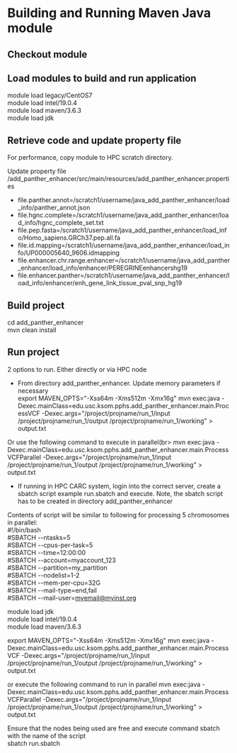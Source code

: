 # Building and Running Maven Java module

## Checkout module

## Load modules to build and run application
module load legacy/CentOS7<br>
module load intel/19.0.4<br>
module load maven/3.6.3<br>
module load jdk<br>



## Retrieve code and update property file
For performance, copy module to HPC scratch directory.

Update property file /add_panther_enhancer/src/main/resources/add_panther_enhancer.properties
- file.panther.annot=/scratch1/username/java_add_panther_enhancer/load_info/panther_annot.json
- file.hgnc.complete=/scratch1/username/java_add_panther_enhancer/load_info/hgnc_complete_set.txt
- file.pep.fasta=/scratch1/username/java_add_panther_enhancer/load_info/Homo_sapiens.GRCh37.pep.all.fa
- file.id.mapping=/scratch1/username/java_add_panther_enhancer/load_info/UP000005640_9606.idmapping
- file.enhancer.chr.range.enhancer=/scratch1/username/java_add_panther_enhancer/load_info/enhancer/PEREGRINEenhancershg19
- file.enhancer.panther=/scratch1/username/java_add_panther_enhancer/load_info/enhancer/enh_gene_link_tissue_pval_snp_hg19




## Build project
cd add_panther_enhancer<br>
mvn clean install

## Run project
2 options to run. Either directly or via HPC node

- From directory add_panther_enhancer.  Update memory parameters if necessary<br>
  export MAVEN_OPTS="-Xss64m -Xms512m -Xmx16g"
  mvn exec:java -Dexec.mainClass=edu.usc.ksom.pphs.add_panther_enhancer.main.ProcessVCF -Dexec.args="/project/projname/run_1/input /project/projname/run_1/output /project/projname/run_1/working"  > output.txt

Or use the following command to execute in parallel(br>
  mvn exec:java -Dexec.mainClass=edu.usc.ksom.pphs.add_panther_enhancer.main.ProcessVCFParallel -Dexec.args="/project/projname/run_1/input /project/projname/run_1/output /project/projname/run_1/working"  > output.txt

  

- If running in HPC CARC system, login into the correct server, create a sbatch script example run.sbatch  and execute.  Note, the sbatch script has to be created in directory add_panther_enhancer

Contents of script will be similar to following for processing 5 chromosomes in parallel:<br>
#!/bin/bash<br>
#SBATCH --ntasks=5<br>
#SBATCH --cpus-per-task=5<br>
#SBATCH --time=12:00:00<br>
#SBATCH --account=myaccount_123<br>
#SBATCH --partition=my_partition<br>
#SBATCH --nodelist=1-2<br>
#SBATCH --mem-per-cpu=32G<br>
#SBATCH --mail-type=end,fail<br>
#SBATCH --mail-user=myemail@myinst.org<br>


module load jdk<br>
module load intel/19.0.4<br>
module load maven/3.6.3<br>

export MAVEN_OPTS="-Xss64m -Xms512m -Xmx16g"
mvn exec:java -Dexec.mainClass=edu.usc.ksom.pphs.add_panther_enhancer.main.ProcessVCF -Dexec.args="/project/projname/run_1/input /project/projname/run_1/output /project/projname/run_1/working"  > output.txt

or execute the following command to run in parallel
mvn exec:java -Dexec.mainClass=edu.usc.ksom.pphs.add_panther_enhancer.main.ProcessVCFParallel -Dexec.args="/project/projname/run_1/input /project/projname/run_1/output /project/projname/run_1/working"  > output.txt



Ensure that the nodes being used are free and execute command sbatch with the name of the script<br>
sbatch run.sbatch
